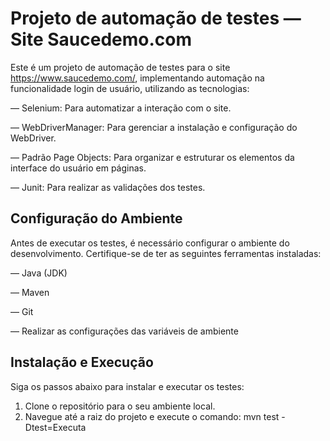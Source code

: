 # Projeto de automação de testes — Site Saucedemo.com

Este é um projeto de automação de testes para o site  https://www.saucedemo.com/, implementando automação na funcionalidade login de usuário, utilizando as tecnologias:


— Selenium: Para automatizar a interação com o site.

— WebDriverManager: Para gerenciar a instalação e configuração do WebDriver.

— Padrão Page Objects: Para organizar e estruturar os elementos da interface do usuário em páginas.

— Junit: Para realizar as validações dos testes.

## Configuração do Ambiente

Antes de executar os testes, é necessário configurar o ambiente do desenvolvimento. Certifique-se de ter as seguintes ferramentas instaladas:

— Java (JDK)

— Maven

— Git

— Realizar as configurações das variáveis de ambiente

## Instalação e Execução

Siga os passos abaixo para instalar e executar os testes:

1. Clone o repositório para o seu ambiente local.
2. Navegue até a raiz do projeto e execute o comando: mvn test -Dtest=Executa



